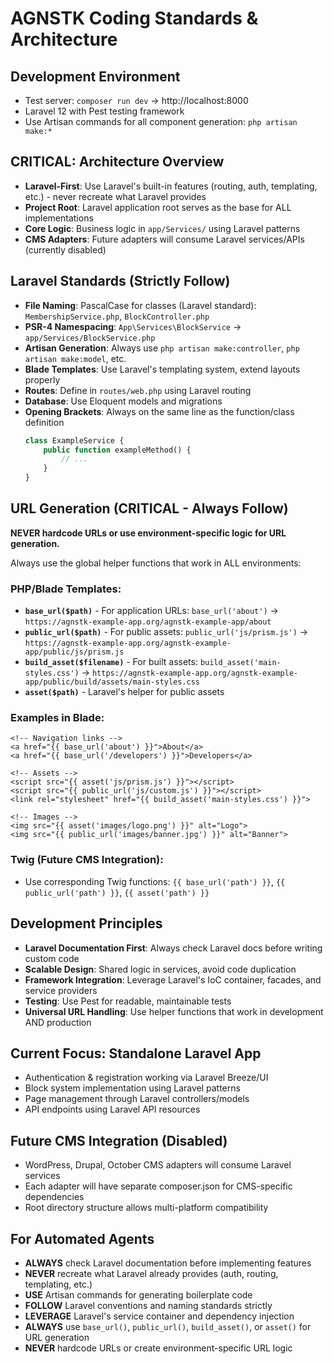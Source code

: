 # AGNSTK Coding Standards & Architecture

## Development Environment
- Test server: `composer run dev` → http://localhost:8000
- Laravel 12 with Pest testing framework
- Use Artisan commands for all component generation: `php artisan make:*`

## CRITICAL: Architecture Overview
- **Laravel-First**: Use Laravel's built-in features (routing, auth, templating, etc.) - never recreate what Laravel provides
- **Project Root**: Laravel application root serves as the base for ALL implementations
- **Core Logic**: Business logic in `app/Services/` using Laravel patterns
- **CMS Adapters**: Future adapters will consume Laravel services/APIs (currently disabled)

## Laravel Standards (Strictly Follow)
- **File Naming**: PascalCase for classes (Laravel standard): `MembershipService.php`, `BlockController.php`
- **PSR-4 Namespacing**: `App\Services\BlockService` → `app/Services/BlockService.php`
- **Artisan Generation**: Always use `php artisan make:controller`, `php artisan make:model`, etc.
- **Blade Templates**: Use Laravel's templating system, extend layouts properly
- **Routes**: Define in `routes/web.php` using Laravel routing
- **Database**: Use Eloquent models and migrations
- **Opening Brackets**: Always on the same line as the function/class definition
  ```php
  class ExampleService {
      public function exampleMethod() {
          // ...
      }
  }
  ```

## URL Generation (CRITICAL - Always Follow)
**NEVER hardcode URLs or use environment-specific logic for URL generation.**

Always use the global helper functions that work in ALL environments:

### PHP/Blade Templates:
- **`base_url($path)`** - For application URLs: `base_url('about')` → `https://agnstk-example-app.org/agnstk-example-app/about`
- **`public_url($path)`** - For public assets: `public_url('js/prism.js')` → `https://agnstk-example-app.org/agnstk-example-app/public/js/prism.js`
- **`build_asset($filename)`** - For built assets: `build_asset('main-styles.css')` → `https://agnstk-example-app.org/agnstk-example-app/public/build/assets/main-styles.css`
- **`asset($path)`** - Laravel's helper for public assets

### Examples in Blade:
```blade
<!-- Navigation links -->
<a href="{{ base_url('about') }}">About</a>
<a href="{{ base_url('/developers') }}">Developers</a>

<!-- Assets -->
<script src="{{ asset('js/prism.js') }}"></script>
<script src="{{ public_url('js/custom.js') }}"></script>
<link rel="stylesheet" href="{{ build_asset('main-styles.css') }}">

<!-- Images -->
<img src="{{ asset('images/logo.png') }}" alt="Logo">
<img src="{{ public_url('images/banner.jpg') }}" alt="Banner">
```

### Twig (Future CMS Integration):
- Use corresponding Twig functions: `{{ base_url('path') }}`, `{{ public_url('path') }}`, `{{ asset('path') }}`

## Development Principles
- **Laravel Documentation First**: Always check Laravel docs before writing custom code
- **Scalable Design**: Shared logic in services, avoid code duplication
- **Framework Integration**: Leverage Laravel's IoC container, facades, and service providers
- **Testing**: Use Pest for readable, maintainable tests
- **Universal URL Handling**: Use helper functions that work in development AND production

## Current Focus: Standalone Laravel App
- Authentication & registration working via Laravel Breeze/UI
- Block system implementation using Laravel patterns
- Page management through Laravel controllers/models
- API endpoints using Laravel API resources

## Future CMS Integration (Disabled)
- WordPress, Drupal, October CMS adapters will consume Laravel services
- Each adapter will have separate composer.json for CMS-specific dependencies
- Root directory structure allows multi-platform compatibility

## For Automated Agents
- **ALWAYS** check Laravel documentation before implementing features
- **NEVER** recreate what Laravel already provides (auth, routing, templating, etc.)
- **USE** Artisan commands for generating boilerplate code
- **FOLLOW** Laravel conventions and naming standards strictly
- **LEVERAGE** Laravel's service container and dependency injection
- **ALWAYS** use `base_url()`, `public_url()`, `build_asset()`, or `asset()` for URL generation
- **NEVER** hardcode URLs or create environment-specific URL logic
